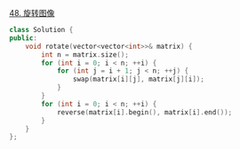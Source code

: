 [48. 旋转图像](https://leetcode.cn/problems/rotate-image/description/)
```cpp
class Solution {
public:
    void rotate(vector<vector<int>>& matrix) {
        int n = matrix.size();
        for (int i = 0; i < n; ++i) {
            for (int j = i + 1; j < n; ++j) {
                swap(matrix[i][j], matrix[j][i]);
            }
        }
        for (int i = 0; i < n; ++i) {
            reverse(matrix[i].begin(), matrix[i].end());
        }
    }
};
```

